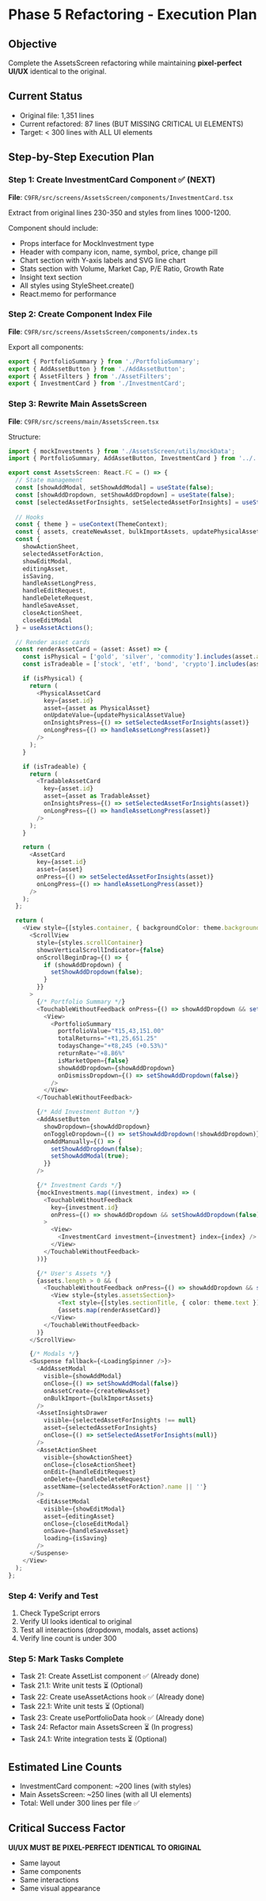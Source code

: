 # Phase 5 Refactoring - Execution Plan

## Objective
Complete the AssetsScreen refactoring while maintaining **pixel-perfect UI/UX** identical to the original.

## Current Status
- Original file: 1,351 lines
- Current refactored: 87 lines (BUT MISSING CRITICAL UI ELEMENTS)
- Target: < 300 lines with ALL UI elements

## Step-by-Step Execution Plan

### Step 1: Create InvestmentCard Component ✅ (NEXT)
**File**: `C9FR/src/screens/AssetsScreen/components/InvestmentCard.tsx`

Extract from original lines 230-350 and styles from lines 1000-1200.

Component should include:
- Props interface for MockInvestment type
- Header with company icon, name, symbol, price, change pill
- Chart section with Y-axis labels and SVG line chart
- Stats section with Volume, Market Cap, P/E Ratio, Growth Rate
- Insight text section
- All styles using StyleSheet.create()
- React.memo for performance

### Step 2: Create Component Index File
**File**: `C9FR/src/screens/AssetsScreen/components/index.ts`

Export all components:
```typescript
export { PortfolioSummary } from './PortfolioSummary';
export { AddAssetButton } from './AddAssetButton';
export { AssetFilters } from './AssetFilters';
export { InvestmentCard } from './InvestmentCard';
```

### Step 3: Rewrite Main AssetsScreen
**File**: `C9FR/src/screens/main/AssetsScreen.tsx`

Structure:
```typescript
import { mockInvestments } from './AssetsScreen/utils/mockData';
import { PortfolioSummary, AddAssetButton, InvestmentCard } from '../../screens/AssetsScreen/components';

export const AssetsScreen: React.FC = () => {
  // State management
  const [showAddModal, setShowAddModal] = useState(false);
  const [showAddDropdown, setShowAddDropdown] = useState(false);
  const [selectedAssetForInsights, setSelectedAssetForInsights] = useState<Asset | null>(null);
  
  // Hooks
  const { theme } = useContext(ThemeContext);
  const { assets, createNewAsset, bulkImportAssets, updatePhysicalAssetValue } = useAssets();
  const { 
    showActionSheet, 
    selectedAssetForAction,
    showEditModal,
    editingAsset,
    isSaving,
    handleAssetLongPress,
    handleEditRequest,
    handleDeleteRequest,
    handleSaveAsset,
    closeActionSheet,
    closeEditModal
  } = useAssetActions();

  // Render asset cards
  const renderAssetCard = (asset: Asset) => {
    const isPhysical = ['gold', 'silver', 'commodity'].includes(asset.assetType);
    const isTradeable = ['stock', 'etf', 'bond', 'crypto'].includes(asset.assetType);

    if (isPhysical) {
      return (
        <PhysicalAssetCard
          key={asset.id}
          asset={asset as PhysicalAsset}
          onUpdateValue={updatePhysicalAssetValue}
          onInsightsPress={() => setSelectedAssetForInsights(asset)}
          onLongPress={() => handleAssetLongPress(asset)}
        />
      );
    }

    if (isTradeable) {
      return (
        <TradableAssetCard
          key={asset.id}
          asset={asset as TradableAsset}
          onInsightsPress={() => setSelectedAssetForInsights(asset)}
          onLongPress={() => handleAssetLongPress(asset)}
        />
      );
    }

    return (
      <AssetCard
        key={asset.id}
        asset={asset}
        onPress={() => setSelectedAssetForInsights(asset)}
        onLongPress={() => handleAssetLongPress(asset)}
      />
    );
  };

  return (
    <View style={[styles.container, { backgroundColor: theme.background }]}>
      <ScrollView 
        style={styles.scrollContainer}
        showsVerticalScrollIndicator={false}
        onScrollBeginDrag={() => {
          if (showAddDropdown) {
            setShowAddDropdown(false);
          }
        }}
      >
        {/* Portfolio Summary */}
        <TouchableWithoutFeedback onPress={() => showAddDropdown && setShowAddDropdown(false)}>
          <View>
            <PortfolioSummary
              portfolioValue="₹15,43,151.00"
              totalReturns="+₹1,25,651.25"
              todaysChange="+₹8,245 (+0.53%)"
              returnRate="+8.86%"
              isMarketOpen={false}
              showAddDropdown={showAddDropdown}
              onDismissDropdown={() => setShowAddDropdown(false)}
            />
          </View>
        </TouchableWithoutFeedback>

        {/* Add Investment Button */}
        <AddAssetButton
          showDropdown={showAddDropdown}
          onToggleDropdown={() => setShowAddDropdown(!showAddDropdown)}
          onAddManually={() => {
            setShowAddDropdown(false);
            setShowAddModal(true);
          }}
        />

        {/* Investment Cards */}
        {mockInvestments.map((investment, index) => (
          <TouchableWithoutFeedback 
            key={investment.id}
            onPress={() => showAddDropdown && setShowAddDropdown(false)}
          >
            <View>
              <InvestmentCard investment={investment} index={index} />
            </View>
          </TouchableWithoutFeedback>
        ))}

        {/* User's Assets */}
        {assets.length > 0 && (
          <TouchableWithoutFeedback onPress={() => showAddDropdown && setShowAddDropdown(false)}>
            <View style={styles.assetsSection}>
              <Text style={[styles.sectionTitle, { color: theme.text }]}>Your Assets</Text>
              {assets.map(renderAssetCard)}
            </View>
          </TouchableWithoutFeedback>
        )}
      </ScrollView>

      {/* Modals */}
      <Suspense fallback={<LoadingSpinner />}>
        <AddAssetModal
          visible={showAddModal}
          onClose={() => setShowAddModal(false)}
          onAssetCreate={createNewAsset}
          onBulkImport={bulkImportAssets}
        />
        <AssetInsightsDrawer
          visible={selectedAssetForInsights !== null}
          asset={selectedAssetForInsights}
          onClose={() => setSelectedAssetForInsights(null)}
        />
        <AssetActionSheet
          visible={showActionSheet}
          onClose={closeActionSheet}
          onEdit={handleEditRequest}
          onDelete={handleDeleteRequest}
          assetName={selectedAssetForAction?.name || ''}
        />
        <EditAssetModal
          visible={showEditModal}
          asset={editingAsset}
          onClose={closeEditModal}
          onSave={handleSaveAsset}
          loading={isSaving}
        />
      </Suspense>
    </View>
  );
};
```

### Step 4: Verify and Test
1. Check TypeScript errors
2. Verify UI looks identical to original
3. Test all interactions (dropdown, modals, asset actions)
4. Verify line count is under 300

### Step 5: Mark Tasks Complete
- Task 21: Create AssetList component ✅ (Already done)
- Task 21.1: Write unit tests ⏳ (Optional)
- Task 22: Create useAssetActions hook ✅ (Already done)
- Task 22.1: Write unit tests ⏳ (Optional)
- Task 23: Create usePortfolioData hook ✅ (Already done)
- Task 24: Refactor main AssetsScreen ⏳ (In progress)
- Task 24.1: Write integration tests ⏳ (Optional)

## Estimated Line Counts
- InvestmentCard component: ~200 lines (with styles)
- Main AssetsScreen: ~250 lines (with all UI elements)
- Total: Well under 300 lines per file ✅

## Critical Success Factor
**UI/UX MUST BE PIXEL-PERFECT IDENTICAL TO ORIGINAL**
- Same layout
- Same components
- Same interactions
- Same visual appearance
